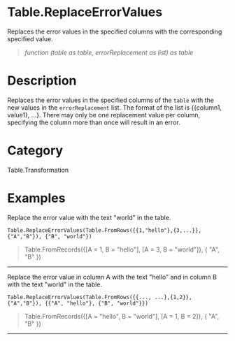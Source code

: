 ﻿# Table.ReplaceErrorValues
Replaces the error values in the specified columns with the corresponding specified value.
> _function (table as table, errorReplacement as list) as table_
# Description 
Replaces the error values in the specified columns of the <code>table</code> with the new values in the <code>errorReplacement</code> list. The format of the list is {{column1, value1}, …}. There may only be one replacement value per column, specifying the column more than once will result in an error.
# Category 
Table.Transformation
# Examples 
Replace the error value with the text "world" in the table.
```
Table.ReplaceErrorValues(Table.FromRows({{1,"hello"},{3,...}}, {"A","B"}), {"B", "world"})
```
> Table.FromRecords({[A = 1, B = "hello"], 
    [A = 3, B = "world"]}, {
    "A",
    "B"
})
***
Replace the error value in column A with the text "hello" and in column B with the text "world" in the table.
```
Table.ReplaceErrorValues(Table.FromRows({{..., ...},{1,2}}, {"A","B"}), {{"A", "hello"}, {"B", "world"}})
```
> Table.FromRecords({[A = "hello", B = "world"], 
    [A = 1, B = 2]}, {
    "A",
    "B"
})
***
